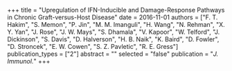 +++
title = "Upregulation of IFN-Inducible and Damage-Response Pathways in Chronic Graft-versus-Host Disease"
date = 2016-11-01
authors = ["F. T. Hakim", "S. Memon", "P. Jin", "M. M. Imanguli", "H. Wang", "N. Rehman", "X. Y. Yan", "J. Rose", "J. W. Mays", "S. Dhamala", "V. Kapoor", "W. Telford", "J. Dickinson", "S. Davis", "D. Halverson", "H. B. Naik", "K. Baird", "D. Fowler", "D. Stroncek", "E. W. Cowen", "S. Z. Pavletic", "R. E. Gress"]
publication_types = ["2"]
abstract = ""
selected = "false"
publication = "*J. Immunol.*"
+++

